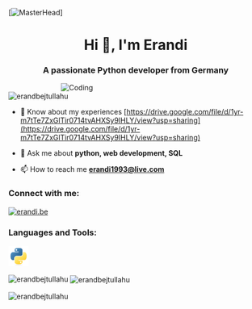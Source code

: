 [![MasterHead](https://1.bp.blogspot.com/-7A4WynwLsMw/XbBpCXG8fHI/AAAAAAAAMt4/uOa1bpLskYgrwGbllhSu2SDj_Mig8SXJQCLcBGAsYHQ/s1600/2000_600px.gif)]
<h1 align="center">Hi 👋, I'm Erandi</h1>
<h3 align="center">A passionate Python developer from Germany</h3>
<img align="right" alt="Coding" width="400" src="https://cdn.dribbble.com/users/1162077/screenshots/3848914/programmer.gif">

<p align="left"> <img src="https://komarev.com/ghpvc/?username=erandbejtullahu&label=Profile%20views&color=0e75b6&style=flat" alt="erandbejtullahu" /> </p>

- 📄 Know about my experiences [https://drive.google.com/file/d/1yr-m7tTe7ZxGlTir0714tvAHXSy9IHLY/view?usp=sharing](https://drive.google.com/file/d/1yr-m7tTe7ZxGlTir0714tvAHXSy9IHLY/view?usp=sharing)

- 💬 Ask me about **python, web development, SQL**

- 📫 How to reach me **erandi1993@live.com**

<h3 align="left">Connect with me:</h3>
<p align="left">
<a href="https://instagram.com/erandi.be" target="blank"><img align="center" src="https://raw.githubusercontent.com/rahuldkjain/github-profile-readme-generator/master/src/images/icons/Social/instagram.svg" alt="erandi.be" height="30" width="40" /></a>
</p>

<h3 align="left">Languages and Tools:</h3>
<p align="left"> <a href="https://www.python.org" target="_blank" rel="noreferrer"> <img src="https://raw.githubusercontent.com/devicons/devicon/master/icons/python/python-original.svg" alt="python" width="40" height="40"/> </a> </p>

<p><img align="left" src="https://github-readme-stats.vercel.app/api/top-langs?username=erandbejtullahu&show_icons=true&locale=en&layout=compact" alt="erandbejtullahu" /></p>

<p>&nbsp;<img align="center" src="https://github-readme-stats.vercel.app/api?username=erandbejtullahu&show_icons=true&locale=en" alt="erandbejtullahu" /></p>

<p><img align="center" src="https://github-readme-streak-stats.herokuapp.com/?user=erandbejtullahu&" alt="erandbejtullahu" /></p>
